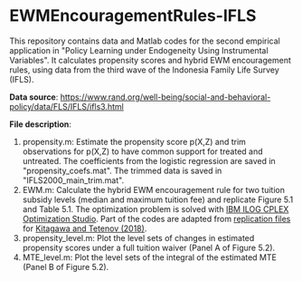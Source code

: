 # EWMEncouragementRules-IFLS

This repository contains data and Matlab codes for the second empirical application in "Policy Learning under Endogeneity Using Instrumental Variables". It calculates propensity scores and hybrid EWM encouragement rules, using data from the third wave of the Indonesia Family Life Survey (IFLS).

**Data source**: https://www.rand.org/well-being/social-and-behavioral-policy/data/FLS/IFLS/ifls3.html

**File description**:
1. propensity.m: Estimate the propensity score p(X,Z) and trim observations for p(X,Z) to have common support for treated and untreated. The coefficients from the logistic regression are saved in "propensity_coefs.mat". The trimmed data is saved in "IFLS2000_main_trim.mat".
2. EWM.m: Calculate the hybrid EWM encouragement rule for two tuition subsidy levels (median and maximum tuition fee) and replicate Figure 5.1 and Table 5.1. The optimization problem is solved with [IBM ILOG CPLEX Optimization Studio](https://www.ibm.com/products/ilog-cplex-optimization-studio). Part of the codes are adapted from [replication files](https://www.econometricsociety.org/sites/default/files/13288_Data_and_Programs.zip) for [Kitagawa and Tetenov (2018)](https://onlinelibrary.wiley.com/doi/abs/10.3982/ECTA13288).
3. propensity_level.m: Plot the level sets of changes in estimated propensity scores under a full tuition waiver (Panel A of Figure 5.2).
4. MTE_level.m: Plot the level sets of the integral of the estimated MTE (Panel B of Figure 5.2).
